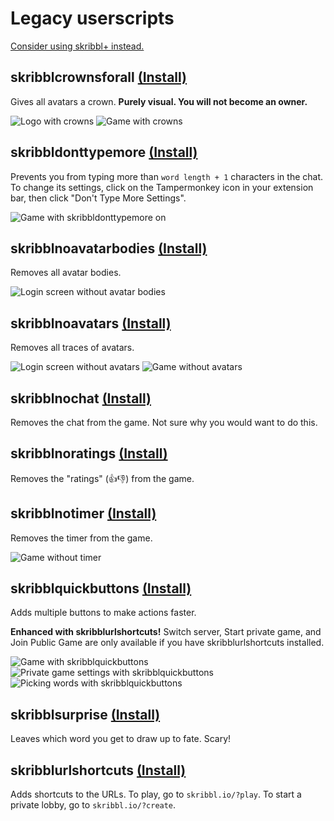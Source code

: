 # Legacy userscripts
[Consider using skribbl+ instead.](README.md)

## skribblcrownsforall [(Install)](https://github.com/Vukky123/userscripts/raw/main/skribbl/skribblcrownsforall.user.js)
Gives all avatars a crown. **Purely visual. You will not become an owner.**

![Logo with crowns](https://i.imgur.com/lpzydkB.png) ![Game with crowns](https://i.imgur.com/wbUjRJu.png)

## skribbldonttypemore [(Install)](https://github.com/Vukky123/userscripts/raw/main/skribbl/skribbldonttypemore.user.js)
Prevents you from typing more than `word length + 1` characters in the chat.
To change its settings, click on the Tampermonkey icon in your extension bar, then click "Don't Type More Settings".

![Game with skribbldonttypemore on](https://i.imgur.com/hzQ3eL3.png)

## skribblnoavatarbodies [(Install)](https://github.com/Vukky123/userscripts/raw/main/skribbl/skribblnoavatarbodies.user.js)
Removes all avatar bodies.

![Login screen without avatar bodies](https://i.imgur.com/0OyHSDY.png)

## skribblnoavatars [(Install)](https://github.com/Vukky123/userscripts/raw/main/skribbl/skribblnoavatars.user.js)
Removes all traces of avatars.

![Login screen without avatars](https://i.imgur.com/PkCh3VI.png) ![Game without avatars](https://i.imgur.com/dcxs5Bk.png)

## skribblnochat [(Install)](https://github.com/Vukky123/userscripts/raw/main/skribbl/skribblnochat.user.js)
Removes the chat from the game. Not sure why you would want to do this.

## skribblnoratings [(Install)](https://github.com/Vukky123/userscripts/raw/main/skribbl/skribblnoratings.user.js)
Removes the "ratings" (👍👎) from the game.

## skribblnotimer [(Install)](https://github.com/Vukky123/userscripts/raw/main/skribbl/skribblnotimer.user.js)
Removes the timer from the game.

![Game without timer](https://i.imgur.com/QCllYsr.png)

## skribblquickbuttons [(Install)](https://github.com/Vukky123/userscripts/raw/main/skribbl/skribblquickbuttons.user.js)
Adds multiple buttons to make actions faster.

**Enhanced with skribblurlshortcuts!** Switch server, Start private game, and Join Public Game are only available if you have skribblurlshortcuts installed.

![Game with skribblquickbuttons](https://i.imgur.com/j5mt8je.png) ![Private game settings with skribblquickbuttons](https://i.imgur.com/PBgXHFp.png) ![Picking words with skribblquickbuttons](https://i.imgur.com/b7tEQdY.png)

## skribblsurprise [(Install)](https://github.com/Vukky123/userscripts/raw/main/skribbl/skribblsurprise.user.js)
Leaves which word you get to draw up to fate. Scary!

## skribblurlshortcuts [(Install)](https://github.com/Vukky123/userscripts/raw/main/skribbl/skribblurlshortcuts.user.js)
Adds shortcuts to the URLs. To play, go to `skribbl.io/?play`. To start a private lobby, go to `skribbl.io/?create`.